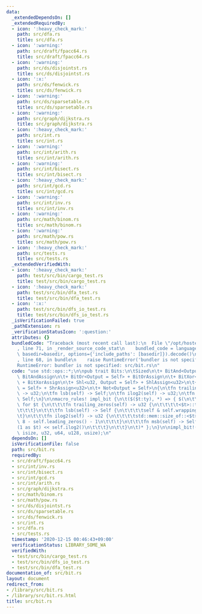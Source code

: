 ```yaml
---
data:
  _extendedDependsOn: []
  _extendedRequiredBy:
  - icon: ':heavy_check_mark:'
    path: src/dfa.rs
    title: src/dfa.rs
  - icon: ':warning:'
    path: src/draft/fpacc64.rs
    title: src/draft/fpacc64.rs
  - icon: ':warning:'
    path: src/ds/disjointst.rs
    title: src/ds/disjointst.rs
  - icon: ':x:'
    path: src/ds/fenwick.rs
    title: src/ds/fenwick.rs
  - icon: ':warning:'
    path: src/ds/sparsetable.rs
    title: src/ds/sparsetable.rs
  - icon: ':warning:'
    path: src/graph/dijkstra.rs
    title: src/graph/dijkstra.rs
  - icon: ':heavy_check_mark:'
    path: src/int.rs
    title: src/int.rs
  - icon: ':warning:'
    path: src/int/arith.rs
    title: src/int/arith.rs
  - icon: ':warning:'
    path: src/int/bisect.rs
    title: src/int/bisect.rs
  - icon: ':heavy_check_mark:'
    path: src/int/gcd.rs
    title: src/int/gcd.rs
  - icon: ':warning:'
    path: src/int/inv.rs
    title: src/int/inv.rs
  - icon: ':warning:'
    path: src/math/binom.rs
    title: src/math/binom.rs
  - icon: ':warning:'
    path: src/math/pow.rs
    title: src/math/pow.rs
  - icon: ':heavy_check_mark:'
    path: src/tests.rs
    title: src/tests.rs
  _extendedVerifiedWith:
  - icon: ':heavy_check_mark:'
    path: test/src/bin/cargo_test.rs
    title: test/src/bin/cargo_test.rs
  - icon: ':heavy_check_mark:'
    path: test/src/bin/dfa_test.rs
    title: test/src/bin/dfa_test.rs
  - icon: ':x:'
    path: test/src/bin/dfs_io_test.rs
    title: test/src/bin/dfs_io_test.rs
  _isVerificationFailed: true
  _pathExtension: rs
  _verificationStatusIcon: ':question:'
  attributes: {}
  bundledCode: "Traceback (most recent call last):\n  File \"/opt/hostedtoolcache/Python/3.9.1/x64/lib/python3.9/site-packages/onlinejudge_verify/documentation/build.py\"\
    , line 71, in _render_source_code_stat\n    bundled_code = language.bundle(stat.path,\
    \ basedir=basedir, options={'include_paths': [basedir]}).decode()\n  File \"/opt/hostedtoolcache/Python/3.9.1/x64/lib/python3.9/site-packages/onlinejudge_verify/languages/user_defined.py\"\
    , line 68, in bundle\n    raise RuntimeError('bundler is not specified: {}'.format(path.as_posix()))\n\
    RuntimeError: bundler is not specified: src/bit.rs\n"
  code: "use std::ops::*;\n\npub trait Bits:\n\tSized\n\t+ BitAnd<Output = Self> +\
    \ BitAndAssign\n\t+ BitOr<Output = Self> + BitOrAssign\n\t+ BitXor<Output = Self>\
    \ + BitXorAssign\n\t+ Shl<u32, Output = Self> + ShlAssign<u32>\n\t+ Shr<u32, Output\
    \ = Self> + ShrAssign<u32>\n\t+ Not<Output = Self>\n{\n\tfn trailing_zeros(self)\
    \ -> u32;\n\tfn lsb(self) -> Self;\n\tfn ilog2(self) -> u32;\n\tfn msb(self) ->\
    \ Self;\n}\n\nmacro_rules! impl_bit {\n\t($($t:ty), *) => { $(\n\t\timpl Bits\
    \ for $t {\n\t\t\tfn trailing_zeros(self) -> u32 {\n\t\t\t\t<$t>::trailing_zeros(self)\n\
    \t\t\t}\n\t\t\tfn lsb(self) -> Self {\n\t\t\t\tself & self.wrapping_neg()\n\t\t\
    \t}\n\t\t\tfn ilog2(self) -> u32 {\n\t\t\t\tstd::mem::size_of::<$t>() as u32 *\
    \ 8 - self.leading_zeros() - 1\n\t\t\t}\n\t\t\tfn msb(self) -> Self {\n\t\t\t\t\
    (1 as $t) << self.ilog2()\n\t\t\t}\n\t\t}\n\t)* };\n}\n\nimpl_bit!(i32, i64, i128,\
    \ isize, u32, u64, u128, usize);\n"
  dependsOn: []
  isVerificationFile: false
  path: src/bit.rs
  requiredBy:
  - src/draft/fpacc64.rs
  - src/int/inv.rs
  - src/int/bisect.rs
  - src/int/gcd.rs
  - src/int/arith.rs
  - src/graph/dijkstra.rs
  - src/math/binom.rs
  - src/math/pow.rs
  - src/ds/disjointst.rs
  - src/ds/sparsetable.rs
  - src/ds/fenwick.rs
  - src/int.rs
  - src/dfa.rs
  - src/tests.rs
  timestamp: '2020-12-15 00:46:43+09:00'
  verificationStatus: LIBRARY_SOME_WA
  verifiedWith:
  - test/src/bin/cargo_test.rs
  - test/src/bin/dfs_io_test.rs
  - test/src/bin/dfa_test.rs
documentation_of: src/bit.rs
layout: document
redirect_from:
- /library/src/bit.rs
- /library/src/bit.rs.html
title: src/bit.rs
---
```

